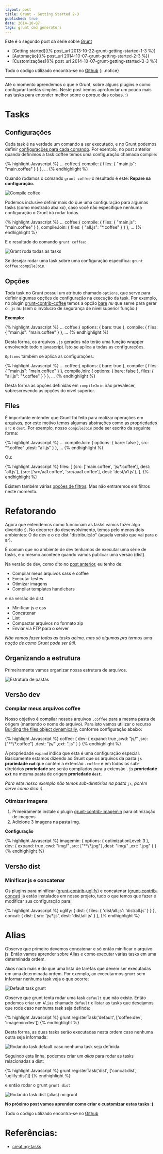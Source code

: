 ```yaml
---
layout: post
title: Grunt - Getting Started 2-3
published: true
date: 2014-10-07
tags: grunt cmd generators
---
```


Este é o segundo post da série sobre [Grunt](http://gruntjs.com/)

* [Getting started]({% post_url 2013-10-22-grunt-getting-started-1-3 %})
* [Automação]({% post_url 2014-10-07-grunt-getting-started-2-3 %})
* [Customizações]({% post_url 2014-10-07-grunt-getting-started-3-3 %})

Todo o código utilizado encontra-se no [Github](https://github.com/Ridermansb/grunt-started)
{: .notice}

-----------------

Até o momento aprendemos o que é Grunt, sobre alguns plugins e como configurar tarefas simples. Neste post iremos aprofundar um pouco mais nas tasks para entender melhor sobre o porque das coisas. :)

# Tasks

## Configurações

Cada task é na verdade um comando a ser executado, e no Grunt podemos definir [configurações para cada comando](http://gruntjs.com/configuring-tasks#task-configuration-and-targets).
Por exemplo, no post anterior quando definimos a task coffee temos uma configuração chamada compile:

{% highlight Javascript %}
...
coffee:{
    compile: {
        files: {
            "main.js": "main.coffee"
        }
    }
},
...
{% endhighlight %}

Quando rodamos o comando `grunt coffee` o resultado é este: **Repare na configuração.**

![Compile coffee][1]

Podemos inclusive definir mais do que uma configuração para algumas tasks (como mostrado abaixo), caso você não especifique nenhuma configuração o Grunt irá rodar todas.

{% highlight Javascript %}
...
coffee:{
    compile: {
        files: {
            "main.js": "main.coffee"
        }
    },
    compileJoin: {
        files: {
            "all.js": "\*.coffee"
        }
    }
},
...
{% endhighlight %}

E o resultado do comando `grunt coffee`:

![Grant roda todas as tasks][2]

Se desejar rodar uma task sobre uma configuração específica: `grunt coffee:compileJoin`.

## Opções

Toda task no Grunt possui um atributo chamado `options`, que serve para definir algumas opções de configuração na execução da task. Por exemplo, no plugin [grunt-contrib-coffee](https://github.com/gruntjs/grunt-contrib-coffee) temos a opção [bare](https://github.com/gruntjs/grunt-contrib-coffee#bare) *nu* que serve para gerar o `.js` nu (sem o invólucro de segurança de nível superior função.)

**Exemplo:**

{% highlight Javascript %}
...
coffee:{
    options: {
        bare: true
    },
    compile: {
        files: {
            "main.js": "main.coffee"
        }
    },
...
{% endhighlight %}

Desta forma, os arquivos `.js` gerados não terão uma função wrapper envolvendo todo o javascript. Isto se aplica a todas as configurações.

`Options` também se aplica às configurações:

{% highlight Javascript %}
...
coffee:{
    options: {
        bare: true
    },
    compile: {
        files: {
            "main.js": "main.coffee"
        }
    },
    compileJoin: {
        options: {
            bare: false
        },
        files: {
            "all.js": "\*.coffee"
        }
    }
},
...
{% endhighlight %}

Desta forma as opções definidas em `compileJoin` irão prevalecer, sobrescrevendo as opções do nível superior.

## Files
É importante entender que Grunt foi feito para realizar operações em [arquivos](http://gruntjs.com/configuring-tasks#files), por este motivo temos algumas abstrações como as propriedades `src` e `dest`. Por exemplo, nosso `compileJoin` pode ser escrito da seguinte forma:

{% highlight Javascript %}
...
    compileJoin: {
        options: {
            bare: false
        },
        src: "*.coffee"
        ,dest: "all.js"
    }
},
...
{% endhighlight %}

Ou:

{% highlight Javascript %}
files: [
    {src: ['main.coffee', 'js/*.coffee'], dest: 'all.js'},
    {src: ['src/aa1.coffee', 'src/aaa1.coffee'], dest: 'dest/a1.js'},
],
{% endhighlight %}

Existem também várias [opções de filtros](http://gruntjs.com/configuring-tasks#custom-filter-function). Mas não entraremos em filtros neste momento.

# Refatorando

Agora que entendemos como funcionam as tasks vamos fazer algo divertido :).
No decorrer do desenvolvimento, temos pelo menos dois ambientes: O de dev e o de dist "distribuição" (aquela versão que vai para o ar).

É comum que no ambiente de dev tenhamos de executar uma série de tasks, e o mesmo acontece quando vamos publicar uma versão (dist).

Na versão de dev, como dito no [post anterior](http://blog.ridermansb.me/post/47231477402/grunt-getting-started-1-3), eu tenho de:

 * Compilar meus arquivos sass e coffee
 * Executar testes
 * Otimizar imagens
 * Compilar templates handlebars

e na versão de dist:

 * Minificar js e css
 * Concatenar
 * Lint
 * Compactar arquivos no formato zip
 * Enviar via FTP para o server

*Não vamos fazer todas as tasks acima, mas só algumas pra termos uma noção de como Grunt pode ser útil.*

## Organizando a estrutura

Primeiramente vamos organizar nossa estrutura de arquivos.

![Estrutura de pastas][3]

## Versão dev

### Compilar meus arquivos coffee

Nosso objetivo é compilar nossos arquivos `.coffee` para a mesma pasta de origem (mantendo o nome do arquivo). Para isto vamos utilizar o recurso [Building the files object dynamically](http://gruntjs.com/configuring-tasks#building-the-files-object-dynamically), conforme configuração abaixo:

{% highlight Javascript %}
coffee: {
    dev: {
        expand: true
        ,cwd: "js/"
        ,src: ["**/*.coffee"]
        ,dest: "js/"
        ,ext: ".js"
    }
}
{% endhighlight %}

A propriedade `expand` indica que esta é uma configuração especial. Basicamente estamos dizendo ao Grunt que os arquivos da pasta `js` **proriedade `cwd`** que contém a extensão `.coffee` e em todos os sub-diretórios **proriedade `src`** serão compilados para a extensão `.js` **proriedade `ext`** na mesma pasta de origem **proriedade `dest`**.

*Para este nosso exemplo não temos sub-diretórios na pasta `js`, porém serve como dica :).*

### Otimizar imagens

 1. Primeiramente instale o plugin [grunt-contrib-imagemin](https://github.com/gruntjs/grunt-contrib-imagemin) para otimização de imagens.
 2. Adicione 3 imagens na pasta img.

**Configuração**

{% highlight Javascript %}
imagemin: {
    options: {
        optimizationLevel: 3
    },
    dev: {
        expand: true
        ,cwd: "img/"
        ,src: ["\*\*/\*.jpg"]
        ,dest: "img/"
        ,ext: ".jpg"
    }
}
{% endhighlight %}

## Versão dist

### Minificar js e concatenar

Os plugins para minificar ([grunt-contrib-uglify](https://github.com/gruntjs/grunt-contrib-uglify)) e concatenar ([grunt-contrib-concat](https://github.com/gruntjs/grunt-contrib-concat)) já estão instalados em nosso projeto, tudo o que temos que fazer é modificar sua configuração para:

{% highlight Javascript %}
uglify: {
    dist: {
        files: {
            'dist/all.js': 'dist/all.js'
        }
    }
},
concat: {
    dist: {
        src: 'js/\*.js',
        dest: 'dist/all.js'
    }
},
{% endhighlight %}

# Alias

Observe que primeiro devemos concatenar e só então minificar o arquivo js. Então vamos aprender sobre [Alias](http://gruntjs.com/creating-tasks#alias-tasks) e como executar várias tasks em uma determinada ordem.

*Alias* nada mais é do que uma lista de tarefas que devem ser executadas em uma determinada ordem. Por exemplo, ao executarmos `grunt` sem informar nenhuma task veja o que ocorre:

![Default task grunt][4]

Observe que grunt tenta rodar uma task `default` que não existe. Então podemos criar um `Alias` chamado `default` e listar as tasks que desejamos que rode caso nenhuma task seja definda:

{% highlight Javascript %}
grunt.registerTask('default', ['coffee:dev', 'imagemin:dev'])
{% endhighlight %}

Desta forma, as duas tasks serão executadas nesta ordem caso nenhuma outra seja informada:

![Rodando task default caso nenhuma task seja definida][5]

Seguindo esta linha, podemos criar um *alias* para rodar as tasks relacionadas a dist:

{% highlight Javascript %}
grunt.registerTask('dist', ['concat:dist', 'uglify:dist'])
{% endhighlight %}

e então rodar o grunt `grunt dist`

![Rodando task dist (alias) no grunt][6]

**No próximo post vamos aprender como criar e customizar estas tasks :)**

Todo o código utilizado encontra-se no [Github](https://github.com/Ridermansb/grunt-started)

# Referências:

 * [creating-tasks](http://gruntjs.com/creating-tasks)

  [1]: http://i.snag.gy/sZtWg.jpg
  [2]: http://i.snag.gy/cPk6S.jpg
  [3]: http://i.snag.gy/Z1utn.jpg
  [4]: http://i.snag.gy/tuXms.jpg
  [5]: http://i.snag.gy/OgAid.jpg
  [6]: http://i.snag.gy/ARNuR.jpg
